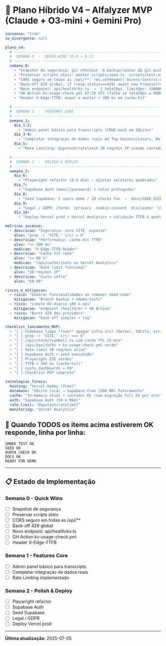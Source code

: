 # 🎯 Plano Híbrido V4 – Alfalyzer MVP (Claude + O3-mini + Gemini Pro)

```yaml
consenso: "true"
se_divergente: null

plano_v4:
  # ------------------------------------------------------------------
  #  SEMANA 0  ·  QUICK-WINS (D-0 → D-1)
  # ------------------------------------------------------------------
  semana_0:
    - "Snapshot de segurança: git checkout -b backup/<data> && git push origin backup/<data>"
    - "Preservar scripts úteis: manter scripts/seed.ts  scripts/test-e2e.*  bulletproof-*.sh"
    - "CORS seguro em todas as /api/**: res.setHeader('Access-Control-Allow-Origin', process.env.FRONTEND_ORIGIN)"
    - "Back-off 429 global: if (resp.status===429) await new Promise(r=>setTimeout(r,1000))  // log 'backoff'"
    - "Novo endpoint: api/health/kv.ts  →  { totalOps, limitOps: 100000 }"
    - "GH Action kv-usage-check.yml 07:30 UTC (falha se totalOps ≥ 90000)"
    - "Header X-Edge-TTFB: expor e manter < 300 ms em cache-hit"

  # ------------------------------------------------------------------
  #  SEMANA 1  ·  FEATURES CORE
  # ------------------------------------------------------------------
  semana_1:
    dia_1-2:
      - "Admin panel básico para transcripts (CRUD mock em SQLite)"
    dia_3-4:
      - "Completar integração de dados reais em Top Gainers/Losers, Watchlist, Earnings Calendar"
    dia_5:
      - "Rate Limiting: @upstash/ratelimit 30 req/min IP usando contador KV"

  # ------------------------------------------------------------------
  #  SEMANA 2  ·  POLISH & DEPLOY
  # ------------------------------------------------------------------
  semana_2:
    dia_6:
      - "Playwright refactor (0,5 dia) – ajustar seletores quebrados"
    dia_7:
      - "Supabase Auth (email/password) + rotas protegidas"
    dia_8:
      - "Seed Supabase: 5 users demo / 20 stocks fav  →  docs/SEED_GUIDE.md"
    dia_9:
      - "Legal / GDPR: /terms  /privacy  cookie-consent  disclaimer '15-min delayed'"
    dia_10:
      - "Deploy Vercel prod + Vercel Analytics + validação TTFB & quota action verde"

metricas_sucesso:
  - descricao: "Segurança: zero VITE_ exposto"
    alvo: "grep -r 'VITE_' src/ = 0"
  - descricao: "Performance: cache-hit TTFB"
    alvo: "<= 300 ms"
    medicao: "X-Edge-TTFB header"
  - descricao: "Cache hit rate"
    alvo: ">= 80 %"
    medicao: "/api/cache/stats ou Vercel Analytics"
  - descricao: "Rate limit funcional"
    alvo: "30 req/min IP"
  - descricao: "Custo infra"
    alvo: "€0.00"

riscos_e_mitigacao:
  - risco: "Quebrar funcionalidades ao remover dead-code"
    mitigacao: "Branch backup + smoke-tests"
  - risco: "Limite KV diário 100 k ops"
    mitigacao: "endpoint /health/kv + GH Action"
  - risco: "Burst 429 dos providers"
    mitigacao: "back-off simples + log"

checklist_lancamento_MVP:
  - "[ ] Codebase limpo **sem** apagar infra útil (Docker, SQLite, scripts)"
  - "[ ] grep -r 'VITE_' src/ === 0"
  - "[ ] /api/stock/[symbol].ts com cache TTL 15 min"
  - "[ ] /api/health/kv + kv-usage-check.yml verde"
  - "[ ] Rate-limit 30 req/min ativo"
  - "[ ] Supabase Auth + seed executado"
  - "[ ] Playwright E2E verdes"
  - "[ ] TTFB < 300 ms (cache-hit)"
  - "[ ] Custo dashboards = €0"
  - "[ ] Checklist MVP completo"

tecnologias_finais:
  hosting: "Vercel Hobby (free)"
  database: "SQLite local → Supabase Free (500 MB) futuramente"
  cache: "In-memory atual + contador KV (sem migração full KV por ora)"
  auth: "Supabase Auth (50 k MAU)"
  rate_limit: "@upstash/ratelimit"
  monitoring: "Vercel Analytics"
```

## 🚀 Quando TODOS os items acima estiverem OK responde, linha por linha:

```
SMOKE TEST OK
SEED OK
QUOTA CHECK OK
DOCS OK
READY FOR DEMO
```

---

## 📋 Estado de Implementação

### Semana 0 - Quick Wins
- [ ] Snapshot de segurança
- [ ] Preservar scripts úteis
- [ ] CORS seguro em todas as /api/**
- [ ] Back-off 429 global
- [ ] Novo endpoint: api/health/kv.ts
- [ ] GH Action kv-usage-check.yml
- [ ] Header X-Edge-TTFB

### Semana 1 - Features Core
- [ ] Admin panel básico para transcripts
- [ ] Completar integração de dados reais
- [ ] Rate Limiting implementado

### Semana 2 - Polish & Deploy
- [ ] Playwright refactor
- [ ] Supabase Auth
- [ ] Seed Supabase
- [ ] Legal / GDPR
- [ ] Deploy Vercel prod

---

**Última atualização**: 2025-07-05